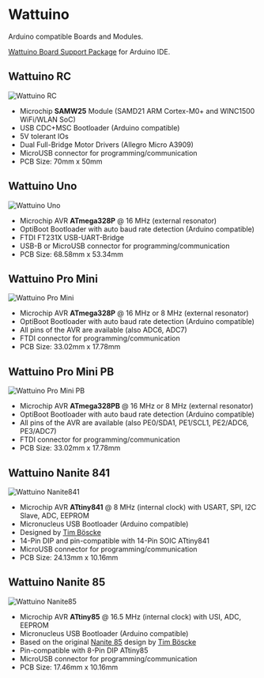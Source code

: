 # Wattuino
Arduino compatible Boards and Modules.

[Wattuino Board Support Package](https://learn.watterott.com/arduino/watterott-boards) for Arduino IDE.


## Wattuino RC
![Wattuino RC](https://github.com/watterott/Wattuino/raw/master/hardware/Wattuino-RC_v10.jpg)
* Microchip **SAMW25** Module (SAMD21 ARM Cortex-M0+ and WINC1500 WiFi/WLAN SoC)
* USB CDC+MSC Bootloader (Arduino compatible)
* 5V tolerant IOs
* Dual Full-Bridge Motor Drivers (Allegro Micro A3909)
* MicroUSB connector for programming/communication
* PCB Size: 70mm x 50mm


## Wattuino Uno
![Wattuino Uno](https://github.com/watterott/Wattuino/raw/master/hardware/Wattuino-Uno_v11.jpg)
* Microchip AVR **ATmega328P** @ 16 MHz (external resonator)
* OptiBoot Bootloader with auto baud rate detection (Arduino compatible)
* FTDI FT231X USB-UART-Bridge
* USB-B or MicroUSB connector for programming/communication
* PCB Size: 68.58mm x 53.34mm


## Wattuino Pro Mini
![Wattuino Pro Mini](https://github.com/watterott/Wattuino/raw/master/hardware/Wattuino-Pro-Mini_v10.jpg)
* Microchip AVR **ATmega328P** @ 16 MHz or 8 MHz (external resonator)
* OptiBoot Bootloader with auto baud rate detection (Arduino compatible)
* All pins of the AVR are available (also ADC6, ADC7)
* FTDI connector for programming/communication
* PCB Size: 33.02mm x 17.78mm


## Wattuino Pro Mini PB
![Wattuino Pro Mini PB](https://github.com/watterott/Wattuino/raw/master/hardware/Wattuino-Pro-Mini-PB_v10.jpg)
* Microchip AVR **ATmega328PB** @ 16 MHz or 8 MHz (external resonator)
* OptiBoot Bootloader with auto baud rate detection (Arduino compatible)
* All pins of the AVR are available (also PE0/SDA1, PE1/SCL1, PE2/ADC6, PE3/ADC7)
* FTDI connector for programming/communication
* PCB Size: 33.02mm x 17.78mm


## Wattuino Nanite 841
![Wattuino Nanite841](https://github.com/watterott/Wattuino/raw/master/hardware/Wattuino-Nanite841_v11.jpg)
* Microchip AVR **ATtiny841** @ 8 MHz (internal clock) with USART, SPI, I2C Slave, ADC, EEPROM
* Micronucleus USB Bootloader (Arduino compatible)
* Designed by [Tim Böscke](https://github.com/cpldcpu)
* 14-Pin DIP and pin-compatible with 14-Pin SOIC ATtiny841
* MicroUSB connector for programming/communication
* PCB Size: 24.13mm x 10.16mm


## Wattuino Nanite 85
![Wattuino Nanite85](https://github.com/watterott/Wattuino/raw/master/hardware/Wattuino-Nanite85_v11.jpg)
* Microchip AVR **ATtiny85** @ 16.5 MHz (internal clock) with USI, ADC, EEPROM
* Micronucleus USB Bootloader (Arduino compatible)
* Based on the original [Nanite 85](https://github.com/cpldcpu/Nanite) design by [Tim Böscke](https://github.com/cpldcpu)
* Pin-compatible with 8-Pin DIP ATtiny85
* MicroUSB connector for programming/communication
* PCB Size: 17.46mm x 10.16mm
